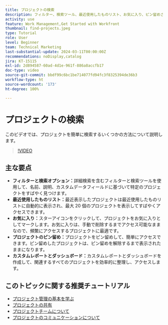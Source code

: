 ```yaml
---
title: プロジェクトの検索
description: フィルター、検索ツール、最近使用したものリスト、お気に入り、ピン留めされたプロジェクト、カスタムレポートやダッシュボードを使用してプロジェクト管理を簡素化し、プロジェクトにすばやく整理してアクセスできます。
activity: use
feature: Work Management,Get Started with Workfront
thumbnail: find-projects.jpeg
type: Tutorial
role: User
level: Beginner
team: Technical Marketing
last-substantial-update: 2024-03-11T00:00:00Z
recommendations: noDisplay,catalog
jira: KT-15115
exl-id: 2d894587-60ad-4d1e-961f-886a8accfb17
doc-type: video
source-git-commit: bbdf99c6bc1be714077fd94fc3f8325394de36b3
workflow-type: ht
source-wordcount: '173'
ht-degree: 100%

---
```


# プロジェクトの検索

このビデオでは、プロジェクトを簡単に検索するいくつかの方法について説明します。

>[!VIDEO](https://video.tv.adobe.com/v/3427788/?quality=12&learn=on&enablevpops=1)

## 主な要点

* **フィルターと検索オプション：**&#x200B;詳細検索を含むフィルターと検索ツールを使用して、名前、説明、カスタムデータフィールドに基づいて特定のプロジェクトをすばやく見つけます。
* **最近使用したものリスト：**&#x200B;最近表示したプロジェクトは最近使用したものリストに自動的に表示され、最大 20 個のプロジェクトを表示してすばやくアクセスできます。
* **お気に入り：**&#x200B;スターアイコンをクリックして、プロジェクトをお気に入りとしてマークします。お気に入りは、手動で削除するまでアクセス可能なままなので、頻繁にアクセスするプロジェクトに最適です。
* **プロジェクトのピン留め：**&#x200B;プロジェクトをピン留めして、簡単にアクセスできます。ピン留めしたプロジェクトは、ピン留めを解除するまで表示されたままになります。
* **カスタムレポートとダッシュボード：**&#x200B;カスタムレポートとダッシュボードを作成して、関連するすべてのプロジェクトを効率的に整理し、アクセスします。


## このトピックに関する推奨チュートリアル

* [プロジェクト管理の基本を学ぶ](/help/manage-work/projects/getting-started-manage-a-project.md)
* [プロジェクトの共有](/help/manage-work/projects/share-a-project.md)
* [プロジェクトチームについて](/help/manage-work/projects/understand-the-project-team.md)
* [プロジェクトのコミュニケーションについて](/help/manage-work/projects/understand-project-communication.md)

